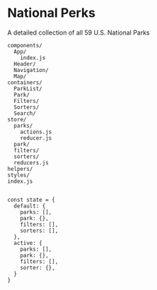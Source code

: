 # National Perks
A detailed collection of all 59 U.S. National Parks

```
components/
  App/
    index.js
  Header/
  Navigation/
  Map/
containers/
  ParkList/
  Park/
  Filters/
  Sorters/
  Search/
store/
  parks/
    actions.js
    reducer.js
  park/
  filters/
  sorters/
  reducers.js
helpers/
styles/
index.js


const state = {
  default: {
    parks: [],
    park: {},
    filters: [],
    sorters: [],
  },
  active: {
    parks: [],
    park: {},
    filters: [],
    sorter: {},
  }
}
```
